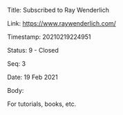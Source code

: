Title:  Subscribed to Ray Wenderlich

Link:   https://www.raywenderlich.com/

Timestamp: 20210219224951

Status: 9 - Closed

Seq:    3

Date:   19 Feb 2021

Body: 

For tutorials, books, etc. 
